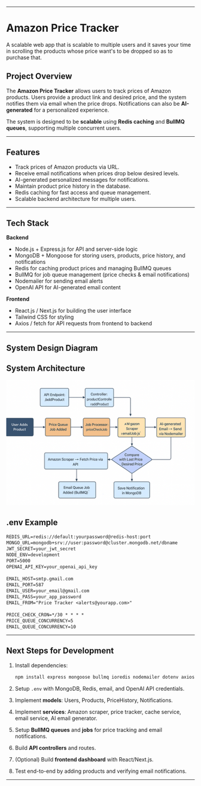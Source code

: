 

---

# **Amazon Price Tracker**
A scalable web app that is scalable to multiple users and it saves your time in scrolling the products whose price want's to be dropped so as to purchase that. 
## **Project Overview**

The **Amazon Price Tracker** allows users to track prices of Amazon products. Users provide a product link and desired price, and the system notifies them via email when the price drops. Notifications can also be **AI-generated** for a personalized experience.

The system is designed to be **scalable** using **Redis caching** and **BullMQ queues**, supporting multiple concurrent users.

---

## **Features**

* Track prices of Amazon products via URL.
* Receive email notifications when prices drop below desired levels.
* AI-generated personalized messages for notifications.
* Maintain product price history in the database.
* Redis caching for fast access and queue management.
* Scalable backend architecture for multiple users.

---

## **Tech Stack**

**Backend**

* Node.js + Express.js for API and server-side logic
* MongoDB + Mongoose for storing users, products, price history, and notifications
* Redis for caching product prices and managing BullMQ queues
* BullMQ for job queue management (price checks & email notifications)
* Nodemailer for sending email alerts
* OpenAI API for AI-generated email content

**Frontend**

* React.js / Next.js for building the user interface
* Tailwind CSS for styling
* Axios / fetch for API requests from frontend to backend

---

## **System Design Diagram**
## System Architecture

![Amazon Price Tracker Architecture](./images/image.png)



## **.env Example**

```env
REDIS_URL=redis://default:yourpassword@redis-host:port
MONGO_URL=mongodb+srv://user:password@cluster.mongodb.net/dbname
JWT_SECRET=your_jwt_secret
NODE_ENV=development
PORT=5000
OPENAI_API_KEY=your_openai_api_key

EMAIL_HOST=smtp.gmail.com
EMAIL_PORT=587
EMAIL_USER=your_email@gmail.com
EMAIL_PASS=your_app_password
EMAIL_FROM="Price Tracker <alerts@yourapp.com>"

PRICE_CHECK_CRON=*/30 * * * *      
PRICE_QUEUE_CONCURRENCY=5
EMAIL_QUEUE_CONCURRENCY=10
```

---

## **Next Steps for Development**

1. Install dependencies:

   ```bash
   npm install express mongoose bullmq ioredis nodemailer dotenv axios
   ```
2. Setup `.env` with MongoDB, Redis, email, and OpenAI API credentials.
3. Implement **models**: Users, Products, PriceHistory, Notifications.
4. Implement **services**: Amazon scraper, price tracker, cache service, email service, AI email generator.
5. Setup **BullMQ queues** and **jobs** for price tracking and email notifications.
6. Build **API controllers** and routes.
7. (Optional) Build **frontend dashboard** with React/Next.js.
8. Test end-to-end by adding products and verifying email notifications.

---

